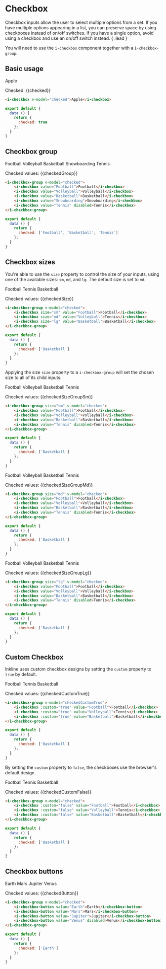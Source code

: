 # Checkbox

Checkbox inputs allow the user to select multiple options from a set. If you have multiple options appearing in a list, 
you can preserve space by using checkboxes instead of on/off switches. If you have a single option, avoid using 
a checkbox and use an on/off switch instead. { .lead }

You will need to use the `i-checkbox` component together with a `i-checkbox-group`.

## Basic usage

<i-checkbox v-model="checked">Apple</i-checkbox>

Checked: <span>{{checked}}</span>

~~~html
<i-checkbox v-model="checked">Apple</i-checkbox>
~~~

~~~js
export default {
  data () {
    return {
      checked: true
    };
  }
}
~~~

## Checkbox group

<i-checkbox-group v-model="checkedGroup">
    <i-checkbox value="Football">Football</i-checkbox>
    <i-checkbox value="Volleyball">Volleyball</i-checkbox>
    <i-checkbox value="Basketball">Basketball</i-checkbox>
    <i-checkbox value="Snowboarding">Snowboarding</i-checkbox>
    <i-checkbox value="Tennis" disabled>Tennis</i-checkbox>
</i-checkbox-group>

Checked values: <span>{{checkedGroup}}</span>

~~~html
<i-checkbox-group v-model="checked">
    <i-checkbox value="Football">Football</i-checkbox>
    <i-checkbox value="Volleyball">Volleyball</i-checkbox>
    <i-checkbox value="Basketball">Basketball</i-checkbox>
    <i-checkbox value="Snowboarding">Snowboarding</i-checkbox>
    <i-checkbox value="Tennis" disabled>Tennis</i-checkbox>
</i-checkbox-group>
~~~

~~~js
export default {
  data () {
    return {
      checked: ['Football', 'Basketball', 'Tennis']
    };
  }
}
~~~


## Checkbox sizes
You're able to use the `size` property to control the size of your inputs, using one of the available sizes: `sm`, `md`, and `lg`. The default size is set to `md`. 

<i-checkbox-group v-model="checkedSize">
    <i-checkbox size="sm" value="Football">Football</i-checkbox>
    <i-checkbox size="md" value="Volleyball">Tennis</i-checkbox>
    <i-checkbox size="lg" value="Basketball">Basketball</i-checkbox>
</i-checkbox-group>

Checked values: <span>{{checkedSize}}</span>

~~~html
<i-checkbox-group v-model="checked">
    <i-checkbox size="sm" value="Football">Football</i-checkbox>
    <i-checkbox size="md" value="Volleyball">Tennis</i-checkbox>
    <i-checkbox size="lg" value="Basketball">Basketball</i-checkbox>
</i-checkbox-group>
~~~

~~~js
export default {
  data () {
    return {
      checked: ['Basketball']
    };
  }
}
~~~

Applying the size `size` property to a `i-checkbox-group` will set the chosen size to all of its child inputs.

<i-checkbox-group size="sm" v-model="checkedSizeGroupSm">
    <i-checkbox value="Football">Football</i-checkbox>
    <i-checkbox value="Volleyball">Volleyball</i-checkbox>
    <i-checkbox value="Basketball">Basketball</i-checkbox>
    <i-checkbox value="Tennis" disabled>Tennis</i-checkbox>
</i-checkbox-group>

Checked values: <span>{{checkedSizeGroupSm}}</span>

~~~html
<i-checkbox-group size="sm" v-model="checked">
    <i-checkbox value="Football">Football</i-checkbox>
    <i-checkbox value="Volleyball">Volleyball</i-checkbox>
    <i-checkbox value="Basketball">Basketball</i-checkbox>
    <i-checkbox value="Tennis" disabled>Tennis</i-checkbox>
</i-checkbox-group>
~~~
~~~js
export default {
  data () {
    return {
      checked: ['Basketball']
    };
  }
}
~~~

<i-checkbox-group size="md" v-model="checkedSizeGroupMd">
    <i-checkbox value="Football">Football</i-checkbox>
    <i-checkbox value="Volleyball">Volleyball</i-checkbox>
    <i-checkbox value="Basketball">Basketball</i-checkbox>
    <i-checkbox value="Tennis" disabled>Tennis</i-checkbox>
</i-checkbox-group>

Checked values: <span>{{checkedSizeGroupMd}}</span>

~~~html
<i-checkbox-group size="md" v-model="checked">
    <i-checkbox value="Football">Football</i-checkbox>
    <i-checkbox value="Volleyball">Volleyball</i-checkbox>
    <i-checkbox value="Basketball">Basketball</i-checkbox>
    <i-checkbox value="Tennis" disabled>Tennis</i-checkbox>
</i-checkbox-group>
~~~
~~~js
export default {
  data () {
    return {
      checked: ['Basketball']
    };
  }
}
~~~

<i-checkbox-group size="lg" v-model="checkedSizeGroupLg">
    <i-checkbox value="Football">Football</i-checkbox>
    <i-checkbox value="Volleyball">Volleyball</i-checkbox>
    <i-checkbox value="Basketball">Basketball</i-checkbox>
    <i-checkbox value="Tennis" disabled>Tennis</i-checkbox>
</i-checkbox-group>

Checked values: <span>{{checkedSizeGroupLg}}</span>

~~~html
<i-checkbox-group size="lg" v-model="checked">
    <i-checkbox value="Football">Football</i-checkbox>
    <i-checkbox value="Volleyball">Volleyball</i-checkbox>
    <i-checkbox value="Basketball">Basketball</i-checkbox>
    <i-checkbox value="Tennis" disabled>Tennis</i-checkbox>
</i-checkbox-group>
~~~
~~~js
export default {
  data () {
    return {
      checked: ['Basketball']
    };
  }
}
~~~


## Custom Checkbox
Inkline uses custom checkbox designs by setting the `custom` property to `true` by default. 

<i-checkbox-group v-model="checkedCustomTrue">
    <i-checkbox :custom="true" value="Football">Football</i-checkbox>
    <i-checkbox :custom="true" value="Volleyball">Tennis</i-checkbox>
    <i-checkbox :custom="true" value="Basketball">Basketball</i-checkbox>    
</i-checkbox-group>

Checked values: <span>{{checkedCustomTrue}}</span>

~~~html
<i-checkbox-group v-model="checkedCustomTrue">
    <i-checkbox :custom="true" value="Football">Football</i-checkbox>
    <i-checkbox :custom="true" value="Volleyball">Tennis</i-checkbox>
    <i-checkbox :custom="true" value="Basketball">Basketball</i-checkbox>    
</i-checkbox-group>
~~~

~~~js
export default {
  data () {
    return {
      checked: ['Basketball']
    };
  }
}
~~~

By setting the `custom` property to `false`, the checkboxes use the browser's default design. 

<i-checkbox-group v-model="checkedCustomFalse">
    <i-checkbox :custom="false" value="Football">Football</i-checkbox>
    <i-checkbox :custom="false" value="Volleyball">Tennis</i-checkbox>
    <i-checkbox :custom="false" value="Basketball">Basketball</i-checkbox>
</i-checkbox-group>

Checked values: <span>{{checkedCustomFalse}}</span>

~~~html
<i-checkbox-group v-model="checked">
    <i-checkbox :custom="false" value="Football">Football</i-checkbox>
    <i-checkbox :custom="false" value="Volleyball">Tennis</i-checkbox>
    <i-checkbox :custom="false" value="Basketball">Basketball</i-checkbox>
</i-checkbox-group>
~~~

~~~js
export default {
  data () {
    return {
      checked: ['Basketball']
    };
  }
}
~~~

## Checkbox buttons
<i-checkbox-group v-model="checkedButton">
    <i-checkbox-button value="Earth">Earth</i-checkbox-button>
    <i-checkbox-button value="Mars">Mars</i-checkbox-button>
    <i-checkbox-button value="Jupiter">Jupiter</i-checkbox-button>
    <i-checkbox-button value="Venus" disabled>Venus</i-checkbox-button>
</i-checkbox-group>

Checked values: <span>{{checkedButton}}</span>

~~~html
<i-checkbox-group v-model="checked">
    <i-checkbox-button value="Earth">Earth</i-checkbox-button>
    <i-checkbox-button value="Mars">Mars</i-checkbox-button>
    <i-checkbox-button value="Jupiter">Jupiter</i-checkbox-button>
    <i-checkbox-button value="Venus" disabled>Venus</i-checkbox-button>
</i-checkbox-group>
~~~

~~~js
export default {
  data () {
    return {
      checked: ['Earth']
    };
  }
}
~~~

